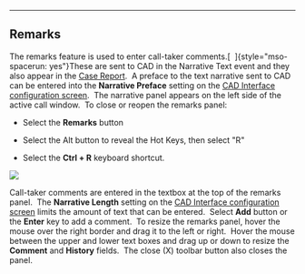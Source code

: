   -------------
  **Remarks**
  -------------

The remarks feature is used to enter call-taker comments.[ 
]{style="mso-spacerun: yes"}These are sent to CAD in the Narrative Text
event and they also appear in the [Case Report](Case%20Reports.htm).  A
preface to the text narrative sent to CAD can be entered into the
**Narrative Preface** setting on the [CAD Interface configuration
screen](Cad%20Interface%20Settings.htm).  The narrative panel appears on
the left side of the active call window.  To close or reopen the remarks
panel:

-   Select the **Remarks** button

-   Select the Alt button to reveal the Hot Keys, then select \"R\"

-   Select the **Ctrl + R** keyboard shortcut.

![](Narrative_files/image001.png)

Call-taker comments are entered in the textbox at the top of the remarks
panel.  The **Narrative Length** setting on the [CAD Interface
configuration screen](Cad%20Interface%20Settings.htm) limits the amount
of text that can be entered.  Select **Add** button or the **Enter** key
to add a comment.  To resize the remarks panel, hover the mouse over the
right border and drag it to the left or right.  Hover the mouse between
the upper and lower text boxes and drag up or down to resize the
**Comment** and **History** fields.  The close (X) toolbar button also
closes the panel. 
